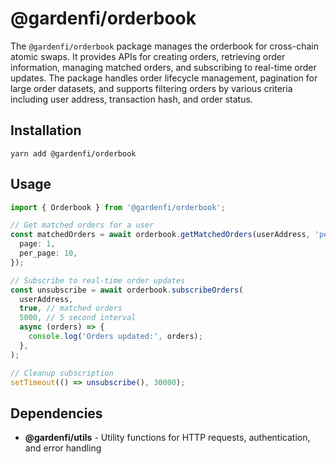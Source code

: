 # @gardenfi/orderbook

The `@gardenfi/orderbook` package manages the orderbook for cross-chain atomic swaps. It provides APIs for creating orders, retrieving order information, managing matched orders, and subscribing to real-time order updates. The package handles order lifecycle management, pagination for large order datasets, and supports filtering orders by various criteria including user address, transaction hash, and order status.

## Installation

```
yarn add @gardenfi/orderbook
```

## Usage

```typescript
import { Orderbook } from '@gardenfi/orderbook';

// Get matched orders for a user
const matchedOrders = await orderbook.getMatchedOrders(userAddress, 'pending', {
  page: 1,
  per_page: 10,
});

// Subscribe to real-time order updates
const unsubscribe = await orderbook.subscribeOrders(
  userAddress,
  true, // matched orders
  5000, // 5 second interval
  async (orders) => {
    console.log('Orders updated:', orders);
  },
);

// Cleanup subscription
setTimeout(() => unsubscribe(), 30000);
```

## Dependencies

- **@gardenfi/utils** - Utility functions for HTTP requests, authentication, and error handling
